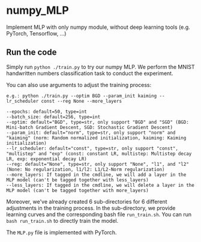 # numpy_MLP
Implement MLP with only numpy module, without deep learning tools (e.g. PyTorch, Tensorflow, ...)



## Run the code

Simply run ```python ./train.py``` to try our numpy MLP. We perform the MNIST handwritten numbers classification task to conduct the experiment.

You can also use arguments to adjust the training process:

```
e.g.: python ./train.py --optim BGD --param_init kaiming --lr_scheduler const --reg None --more_layers

--epochs: default=50, type=int
--batch_size: default=256, type=int
--optim: default="BGD", type=str, only support "BGD" and "SGD" (BGD: Mini-batch Gradient Descent, SGD: Stochastic Gradient Descent)
--param_init: default="norm", type=str, only support "norm" and "kaiming" (norm: Random normalized initialization, kaiming: Kaiming initialization)
--lr_scheduler: default="const", type=str, only support "const", "multistep" and "exp" (const: constant LR, multistep: Multistep decay LR, exp: exponential decay LR)
--reg: default="None", type=str, only support "None", "l1", and "l2" (None: No regularization, l1/l2: L1/L2-Norm regularization)
--more_layers: If tagged in the cmdline, we will add a layer in the MLP model (can't be tagged together with less_layers)
--less_layers: If tagged in the cmdline, we will delete a layer in the MLP model (can't be tagged together with more_layers)

```

Moreover, we've already created 6 sub-directories for 6 different adjustments in the training process. In the sub-directory, we provide learning curves and the corresponding bash file ```run_train.sh```. You can run ```bash run_train.sh``` to directly train the model.

The ```MLP.py``` file is implemented with PyTorch.
